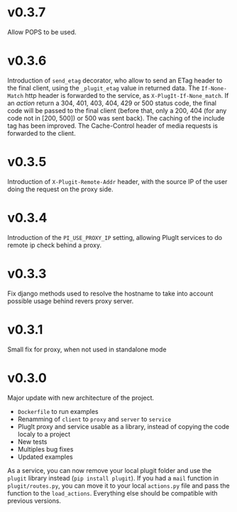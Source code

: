 # v0.3.7

Allow POPS to be used.

# v0.3.6

Introduction of `send_etag` decorator, who allow to send an ETag header to the final client, using the `_plugit_etag` value in returned data.
The `If-None-Match` http header is forwarded to the service, as `X-PlugIt-If-None_match`.
If an *action* return a 304, 401, 403, 404, 429 or 500 status code, the final code will be passed to the final client (before that, only a 200, 404 (for any code not in [200, 500]) or 500 was sent back).
The caching of the include tag has been improved.
The Cache-Control header of media requests is forwarded to the client.


# v0.3.5

Introduction of `X-Plugit-Remote-Addr` header, with the source IP of the user doing the request on the proxy side.

# v0.3.4

Introduction of the `PI_USE_PROXY_IP` setting, allowing PlugIt services to do remote ip check behind a proxy.

# v0.3.3

Fix django methods used to resolve the hostname to take into account possible usage behind revers proxy server.

# v0.3.1

Small fix for proxy, when not used in standalone mode

# v0.3.0

Major update with new architecture of the project.

* `Dockerfile` to run examples
* Renamming of `client` to `proxy` and `server` to `service`
* PlugIt proxy and service usable as a library, instead of copying the code localy to a project
* New tests
* Multiples bug fixes
* Updated examples

As a service, you can now remove your local plugit folder and use the `plugit` library instead (`pip install plugit`).
If you had a `mail` function in `plugit/routes.py`, you can move it to your local `actions.py` file and pass the function to the `load_actions`.
Everything else should be compatible with previous versions.
